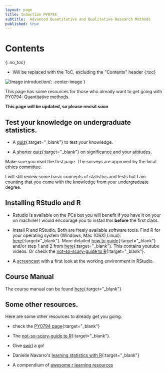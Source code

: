 ```yaml
---
layout: page
title: Induction PY0794
subtitle:  Advanced Quantitative and Qualitative Research Methods
published: true
---
```


# Contents
{:.no_toc}

* Will be replaced with the ToC, excluding the "Contents" header
{:toc}

![Image introduction](https://media.giphy.com/media/QQkyLVLAbQRKU/giphy.gif){: .center-image }


This page has some resources for those who already want to get going with PY0794: Quantitative methods.

**This page will be updated, so please revisit soon**

## Test your knowledge on undergraduate statistics.

* A [quiz](https://nupsych.qualtrics.com/jfe/form/SV_9Ymy1PioUMKwnMp){:target="_blank"} to test your knowledge.

* A [shorter quiz](https://nupsych.qualtrics.com/jfe/form/SV_3kfiVCMbtipsnTn){:target="_blank"} on significance and your attitudes.

Make sure you read the first page. The surveys are approved by the local ethics committee.

I will still review some basic concepts of statistics and tests  but I am counting that you come with the knowledge from your undergraduate degree.

## Installing RStudio and R

* Rstudio is available on the PCs but you will benefit if you have it on your on machine!  I would encourage you to install this **before** the first class.

* Install R and RStudio. Both are freely available software tools. Find R for your operating system (Windows, Mac (OSX),Linux): [here](https://cran.r-project.org/){:target="_blank"}. More detailed [how to guide](https://rstudio-education.github.io/hopr/starting.html){:target="_blank"} and/or step 1 and 2 from [here](https://swirlstats.com/students.html){:target="_blank"}. This contains youtube videos. Or check the [not-so-scary-guide to R](https://the-not-so-scary-guide-to-r.com/guides.html){:target="_blank"}.

* A [screencast](https://youtu.be/rlhUid3REFE) with a first look at the working environment in RStudio.

## Course Manual

The course manual can be found [here](/outline_statistics_mres.course-11-9web){:target="_blank"}

## Some other resources.

Here are some other resources to already get you going.

* check the [PY0794 page](/PY0794){:target="_blank"}

* The [not-so-scary-guide to R](https://the-not-so-scary-guide-to-r.com/guides.html){:target="_blank"}.

* Give [swirl](https://swirlstats.com/) a go!

* Danielle Navarro's [learning statistics with R](https://learningstatisticswithr.com/book/){:target="_blank"}

* A compendium of [awesome  r learning resources](https://github.com/iamericfletcher/awesome-r-learning-resources)
